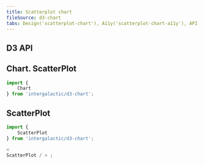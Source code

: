 ```yaml
---
title: Scatterplot chart
fileSource: d3-chart
tabs: Design('scatterplot-chart'), A11y('scatterplot-chart-a11y'), API('scatterplot-chart-api'), Examples('scatterplot-chart-d3-code'), Changelog('d3-chart-changelog')
---
```


## D3 API

## Chart. ScatterPlot

```js
import {
    Chart
} from 'intergalactic/d3-chart';
```

<TypesView type="ScatterPlotChartProps" :types={...types} />

## ScatterPlot

```js
import {
    ScatterPlot
} from 'intergalactic/d3-chart';

<
ScatterPlot / > ;
```

<TypesView type="ScatterPlotProps" :types={...types} />

<script setup>import { data as types } from '@types.data.ts'; </script>

